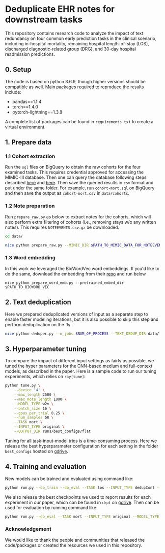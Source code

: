 # Deduplicate EHR notes for downstream tasks

This repository contains research code to analyze the impact of text redundancy on four common early prediction tasks in the clinical scenario, including in-hospital mortality, remaining hospital length-of-stay (LOS), discharged diagnostic-related group (DRG), and 30-day hospital readmission predictions. 

## 0. Setup

The code is based on python 3.6.9, though higher versions should be compatible as well. Main packages required to reproduce the results include:

- pandas==1.1.4
- torch==1.4.0
- pytorch-lightning==1.3.8

A complete list of packages can be found in `requirements.txt` to create a virtual environment. 

## 1. Prepare data

### 1.1 Cohort extraction

Run the `sql` files on BigQuery to obtain the raw cohorts for the four examined tasks. This requires credential approved for accessing the MIMIC-III database. Then one can query the database following steps described [here](https://mimic.mit.edu/docs/gettingstarted/cloud/) and [here](https://mimic.mit.edu/docs/iii/tutorials/intro-to-mimic-iii-bq/). Then save the queried results in `csv` format and put under the same folder. For example, run `cohort-mort.sql` on BigQuery and then save the output as `cohort-mort.csv` in `data/cohorts`. 

### 1.2 Note preparation

Run `prepare_raw.py` as below to extract notes for the cohorts, which will also perform extra filtering of cohorts (i.e., removing stays w/o any written notes). This requires `NOTEEVENTS.csv.gz` be downloaded.

```sh
cd data/

nice python prepare_raw.py --MIMIC_DIR $PATH_TO_MIMIC_DATA_FOR_NOTEEVENTS
```

### 1.3 Word embedding

In this work we leveraged the BioWordVec word embeddings. If you'd like to do the same, download the embedding from their [repo](https://github.com/ncbi-nlp/BioWordVec) and run below

```
nice python prepare_word_emb.py --pretrained_embed_dir $PATH_TO_BIOWORD_VEC 
```

## 2. Text deduplication

Here we prepared deduplicated versions of input as a separate step to enable faster modeling iterations, but it is also possible to skip this step and perform deduplication on the fly. 

```sh
nice python deduper.py --n_jobs $NUM_OF_PROCESS --TEXT_DEDUP_DIR data/text_cohorts_dedup
```

## 3. Hyperparameter tuning

To compare the impact of different input settings as fairly as possible, we tuned the hyper parameters for the CNN-based medium and full-context models, as described in the paper. Here is a sample code to run our tuning experiments, which relies on `ray[tune]`:

```sh
python tune.py \
    --device '4' \
    --max_length 2500 \
    --max_note_length 1000 \
    --MODEL_TYPE w2v \
    --batch_size 16 \
    --gpus_per_trial 0.25 \
    --num_samples 50 \
    --TASK mort \
    --INPUT_TYPE original \
    --OUTPUT_DIR runs/best_configs/flat
```

Tuning for all task-input-model trios is a time-consuming process. Here we release the best hyperparameter configuration for each setting in the folder `best_configs` hosted on [gdrive](https://drive.google.com/drive/folders/1zth1kWeWz4FURz6r5ClP594o8uXSCBdF?usp=sharing). 

## 4. Training and evaluation

New models can be trained and evaluated using command like: 

```sh
python run.py --do_train --do_eval --TASK los --INPUT_TYPE dedupCont --MODEL_TYPE hier
```

We also release the best checkpoints we used to report results for each experiment in our paper, which can be found in `ckpt` on [gdrive](https://drive.google.com/drive/folders/1zth1kWeWz4FURz6r5ClP594o8uXSCBdF?usp=sharing). Then can be used for evaluation by running command like:

```sh
python run.py --do_eval --TASK mort --INPUT_TYPE original --MODEL_TYPE hier --from_ckpt ckpt/full-hier-cnn/mort_nodedup_hier_1000doc40_0.852/ 
```



### Acknowledgement

We would like to thank the people and communities that released the code/packages or created the resources we used in this repository. 
